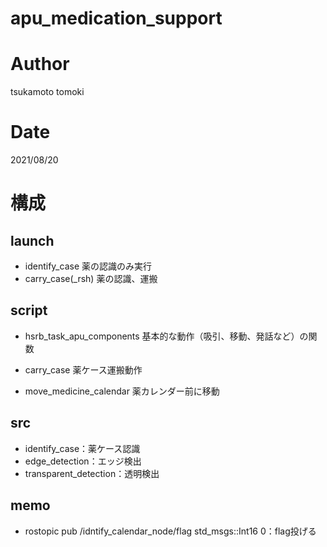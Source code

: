 # apu_medication_support

# Author
tsukamoto tomoki

# Date
2021/08/20

# 構成
## launch
- identify_case
薬の認識のみ実行
- carry_case(_rsh)
薬の認識、運搬

## script
- hsrb_task_apu_components
基本的な動作（吸引、移動、発話など）の関数

- carry_case
薬ケース運搬動作
- move_medicine_calendar
薬カレンダー前に移動

## src
- identify_case：薬ケース認識
- edge_detection：エッジ検出
- transparent_detection：透明検出

## memo
- rostopic pub /idntify_calendar_node/flag std_msgs::Int16 0：flag投げる
